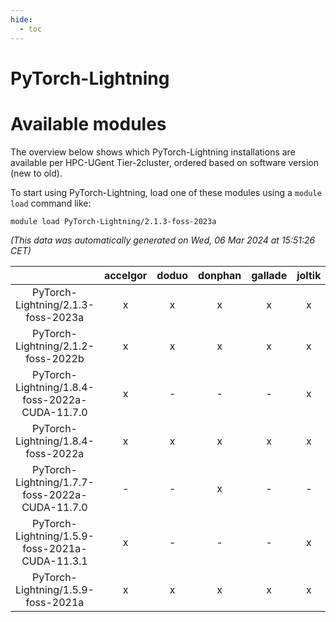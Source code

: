 ```yaml
---
hide:
  - toc
---
```


PyTorch-Lightning
=================

# Available modules


The overview below shows which PyTorch-Lightning installations are available per HPC-UGent Tier-2cluster, ordered based on software version (new to old).

To start using PyTorch-Lightning, load one of these modules using a `module load` command like:

```shell
module load PyTorch-Lightning/2.1.3-foss-2023a
```

*(This data was automatically generated on Wed, 06 Mar 2024 at 15:51:26 CET)*  

| |accelgor|doduo|donphan|gallade|joltik|skitty|
| :---: | :---: | :---: | :---: | :---: | :---: | :---: |
|PyTorch-Lightning/2.1.3-foss-2023a|x|x|x|x|x|x|
|PyTorch-Lightning/2.1.2-foss-2022b|x|x|x|x|x|x|
|PyTorch-Lightning/1.8.4-foss-2022a-CUDA-11.7.0|x|-|-|-|x|-|
|PyTorch-Lightning/1.8.4-foss-2022a|x|x|x|x|x|x|
|PyTorch-Lightning/1.7.7-foss-2022a-CUDA-11.7.0|-|-|x|-|-|-|
|PyTorch-Lightning/1.5.9-foss-2021a-CUDA-11.3.1|x|-|-|-|x|-|
|PyTorch-Lightning/1.5.9-foss-2021a|x|x|x|x|x|x|
